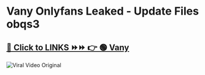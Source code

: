 
 # Vany Onlyfans Leaked - Update Files obqs3

## <h2><a href="https://clipsfans.com/Vany&ref=git">🔗 Click to LINKS ⏩⏩ 👉 🟢 Vany </a></h2>

<a href="https://clipsfans.com/Vany&ref=git" rel="nofollow" data-target="animated-image.originalLink"><img src="https://i.ibb.co.com/xMMVF88/686577567.gif" alt="Viral Video Original" style="max-width: 100%; display: inline-block;" data-target="animated-image.originalImage"></a>

